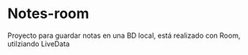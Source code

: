 # Notes-room
Proyecto para guardar notas en una BD local, está realizado con Room, utilziando LiveData
